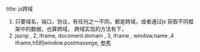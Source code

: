 title: js跨域
1. 只要域名，端口，协议，有任何之一不同，都是跨域，或者通过js 获取不同框架中的数据，也算跨域，
跨域实现的方法有下，
1. jsonp , 2, iframe, docoment.domain , 3, iframe , window,name ,4 iframe,h5的window.postmassege,
[参考](http://www.cnblogs.com/2050/p/3191744.html)